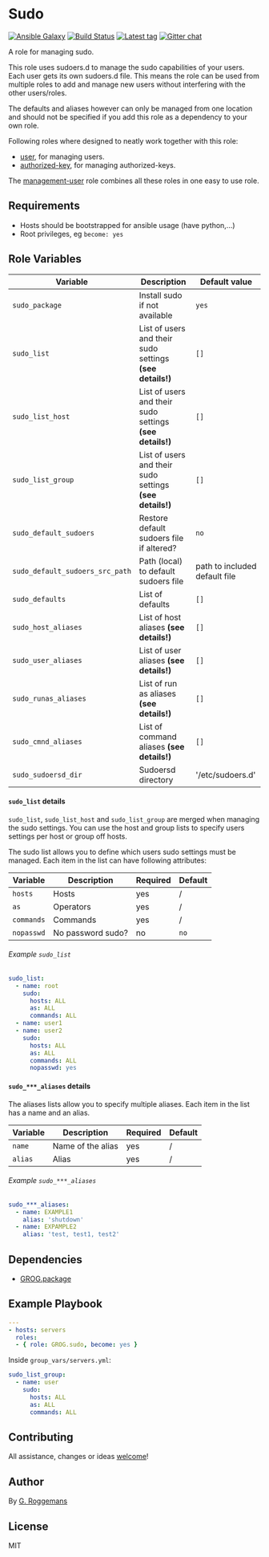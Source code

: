 # Sudo

[![Ansible Galaxy][galaxy_image]][galaxy_link]
[![Build Status][travis_image]][travis_link]
[![Latest tag][tag_image]][tag_url]
[![Gitter chat][gitter_image]][gitter_url]

A role for managing sudo.

This role uses sudoers.d to manage the sudo capabilities of your users. Each
user gets its own sudoers.d file. This means the role can be used from multiple
roles to add and manage new users without interfering with the other
users/roles.

The defaults and aliases however can only be managed from one location and
should not be specified if you add this role as a dependency to your own role.

Following roles where designed to neatly work together with this role:

- [user][grog.user], for managing users.
- [authorized-key][grog.authorized-key], for managing authorized-keys.

The [management-user][grog.management-user] role combines all these roles in
one easy to use role.

## Requirements

- Hosts should be bootstrapped for ansible usage (have python,...)
- Root privileges, eg `become: yes`

## Role Variables

| Variable | Description | Default value |
|----------|-------------|---------------|
| `sudo_package` | Install sudo if not available | `yes` |
| `sudo_list` | List of users and their sudo settings **(see details!)** | `[]` |
| `sudo_list_host`| List of users and their sudo settings **(see details!)**  | `[]` |
| `sudo_list_group` | List of users and their sudo settings **(see details!)** | `[]` |
| `sudo_default_sudoers` | Restore default sudoers file if altered? | `no` |
| `sudo_default_sudoers_src_path` | Path (local) to default sudoers file | path to included default file |
| `sudo_defaults` | List of defaults | `[]` |
| `sudo_host_aliases` | List of host aliases **(see details!)** | `[]` |
| `sudo_user_aliases` | List of user aliases **(see details!)** | `[]` |
| `sudo_runas_aliases` | List of run as aliases **(see details!)** | `[]` |
| `sudo_cmnd_aliases` | List of command aliases **(see details!)** | `[]` |
| `sudo_sudoersd_dir` | Sudoersd directory | '/etc/sudoers.d' |

#### `sudo_list` details

`sudo_list`, `sudo_list_host` and `sudo_list_group` are merged when managing
the sudo settings. You can use the host and group lists to specify users
settings per host or group off hosts.

The sudo list allows you to define which users sudo settings must be managed.
Each item in the list can have following attributes:

| Variable | Description | Required | Default |
|----------|-------------|----------|---------|
| `hosts` | Hosts | yes | / |
| `as` | Operators | yes | / |
| `commands` | Commands | yes | / |
| `nopasswd` | No password sudo? | no | `no` |

###### Example `sudo_list`

```yaml
sudo_list:
  - name: root
    sudo:
      hosts: ALL
      as: ALL
      commands: ALL
  - name: user1
  - name: user2
    sudo:
      hosts: ALL
      as: ALL
      commands: ALL
      nopasswd: yes
```

#### `sudo_***_aliases` details

The aliases lists allow you to specify multiple aliases. Each item in the
list has a name and an alias.

| Variable | Description | Required | Default |
|----------|-------------|----------|---------|
| `name` | Name of the alias | yes | / |
| `alias` | Alias | yes | / |

###### Example `sudo_***_aliases`

```yaml
sudo_***_aliases:
  - name: EXAMPLE1
    alias: 'shutdown'
  - name: EXPAMPLE2
    alias: 'test, test1, test2'
```

## Dependencies
- [GROG.package][grog.package]

## Example Playbook

```yaml
---
- hosts: servers
  roles:
  - { role: GROG.sudo, become: yes }
```

Inside `group_vars/servers.yml`:

```yaml
sudo_list_group:
  - name: user
    sudo:
      hosts: ALL
      as: ALL
      commands: ALL
```

## Contributing
All assistance, changes or ideas [welcome][issues]!

## Author
By [G. Roggemans][groggemans]

## License
MIT

[galaxy_image]:         http://img.shields.io/badge/galaxy-GROG.sudo-660198.svg?style=flat
[galaxy_link]:          https://galaxy.ansible.com/GROG/sudo
[travis_image]:         https://travis-ci.org/GROG/ansible-role-sudo.svg?branch=master
[travis_link]:          https://travis-ci.org/GROG/ansible-role-sudo
[tag_image]:            https://img.shields.io/github/tag/GROG/ansible-role-sudo.svg
[tag_url]:              https://github.com/GROG/ansible-role-sudo/tags
[gitter_image]:         https://badges.gitter.im/GROG/chat.svg
[gitter_url]:           https://gitter.im/GROG/chat

[grog.user]:            https://galaxy.ansible.com/GROG/user
[grog.authorized-key]:  https://galaxy.ansible.com/GROG/authorized-key
[grog.management-user]: https://galaxy.ansible.com/GROG/management-user
[grog.package]:         https://galaxy.ansible.com/GROG/package

[issues]:               https://github.com/GROG/ansible-role-sudo/issues
[groggemans]:           https://github.com/groggemans
